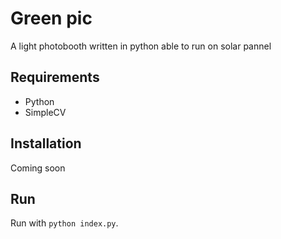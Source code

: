 # Green pic
A light photobooth written in python able to run on solar pannel

## Requirements
* Python
* SimpleCV

## Installation
Coming soon

## Run
Run with `python index.py`.
